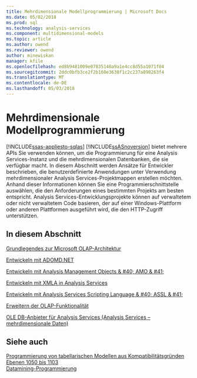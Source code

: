 ```yaml
---
title: Mehrdimensionale Modellprogrammierung | Microsoft Docs
ms.date: 05/02/2018
ms.prod: sql
ms.technology: analysis-services
ms.component: multidimensional-models
ms.topic: article
ms.author: owend
ms.reviewer: owend
author: minewiskan
manager: kfile
ms.openlocfilehash: ed8b9481009e07835140a9a1e4cc8d55a1071f04
ms.sourcegitcommit: 2ddc0bfb3ce2f2b160e3638f1c2c237a898263f4
ms.translationtype: MT
ms.contentlocale: de-DE
ms.lasthandoff: 05/03/2018
---
```

# <a name="multidimensional-model-programming"></a>Mehrdimensionale Modellprogrammierung
[!INCLUDE[ssas-appliesto-sqlas](../../includes/ssas-appliesto-sqlas.md)]
  [!INCLUDE[ssASnoversion](../../includes/ssasnoversion-md.md)] bietet mehrere APIs Sie verwenden können, um die Programmierung für eine Analysis Services-Instanz und die mehrdimensionalen Datenbanken, die sie verfügbar macht. In diesem Abschnitt werden Ansätze für Entwickler beschrieben, die benutzerdefinierte Anwendungen unter Verwendung mehrdimensionaler Analysis Services-Projektmappen erstellen möchten. Anhand dieser Informationen können Sie eine Programmierschnittstelle auswählen, die den Anforderungen eines bestimmten Projekts am besten entspricht. Analysis Services-Entwicklungsprojekte können auf verwaltetem oder nicht verwaltetem Code basieren, der auf einer Windows-Plattform oder anderen Plattformen ausgeführt wird, die den HTTP-Zugriff unterstützen.  
  
## <a name="in-this-section"></a>In diesem Abschnitt  
 [Grundlegendes zur Microsoft OLAP-Architektur](../../analysis-services/multidimensional-models/olap-physical/understanding-microsoft-olap-architecture.md)  
  
 [Entwickeln mit ADOMD.NET](../../analysis-services/multidimensional-models/adomd-net/developing-with-adomd-net.md)  
  
 [Entwickeln mit Analysis Management Objects & #40; AMO & #41;](../../analysis-services/multidimensional-models/analysis-management-objects/developing-with-analysis-management-objects-amo.md)  
  
 [Entwickeln mit XMLA in Analysis Services](../../analysis-services/multidimensional-models-scripting-language-assl-xmla/developing-with-xmla-in-analysis-services.md)  
  
 [Entwickeln mit Analysis Services Scripting Language & #40; ASSL & #41;](../../analysis-services/multidimensional-models/scripting-language-assl/developing-with-analysis-services-scripting-language-assl.md)  
  
 [Erweitern der OLAP-Funktionalität](../../analysis-services/multidimensional-models/extending-olap/extending-olap-functionality.md)  
  
 [OLE DB-Anbieter für Analysis Services &#40;Analysis Services – mehrdimensionale Daten&#41;](http://msdn.microsoft.com/library/cdeecd50-1d91-4162-a4a2-01c7799b02a8)  
  
## <a name="see-also"></a>Siehe auch  
 [Programmierung von tabellarischen Modellen aus Kompatibilitätsgründen Ebenen 1050 bis 1103](../../analysis-services/tabular-model-programming-compatibility-levels-1050-1103/tabular-model-programming-for-compatibility-levels-1050-through-1103.md)   
 [Datamining-Programmierung](../../analysis-services/data-mining-programming.md)  
  
  
